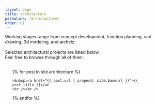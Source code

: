 ```yaml
---
layout: page
title: architecture
permalink: /architecture/
order: 01
---
```


<!-- INSERTED PROJECTS -->
Working stages range from concept development, function planning, cad drawing, 3d modeling, and archviz.
<br /><br />
Selected architectural projects are listed below.<br />
Feel free to browse through all of them.
<br /><br />

<ul class="post-list">
  {% for post in site.architecture %}

    >&nbsp;<a href="{{ post.url | prepend: site.baseurl }}">{{ post.title }}</a>
    <br /><br />

  {% endfor %}
</ul>

<!-- INSERTED PROJECTS - CLOSED -->
